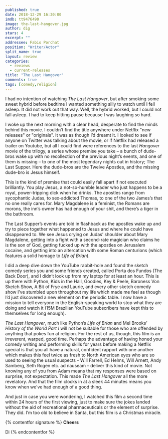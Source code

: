 ```yaml
---
published: true
date: 2018-12-29 16:30:00
imdb: tt9476490
image: the-last-hangover.jpg
author: dig
stars: 4
excerpt: ""
addressee: Fabio Porchat
position: "Writer/Actor"
split_name: true
layout: review
categories: 
  - reviews
  - current-releases
title: "The Last Hangover"
comments: true
tags: [comedy,religion]
---
```


I had no intention of watching _The Last Hangover_, but after smoking some sweet hybrid before bedtime I wanted something silly to watch until I fell asleep. It did not work out that way. Well, the hybrid worked, but I could not fall asleep. I had to keep hitting pause because I was laughing so hard.

I woke up the next morning with a clear head, desperate to find the minds behind this movie. I couldn’t find the title anywhere under Netflix "new releases" or "originals". It was as though I’d dreamt it. I looked to see if anyone on Twitter was talking about the movie, or if Netflix had released a trailer on Youtube, but all I could find were references to the last _Hangover_ movie of the trilogy, a series whose premise you take – a bunch of dude-bros wake up with no recollection of the previous night’s events, and one of them is missing – to one of the most legendary nights out in history; The Last Supper. Here the dude-bros are the Twelve Apostles, and the missing dude-bro is Jesus himself.

This is the kind of premise that could easily fall apart if not executed brilliantly. You play Jesus, a not-so-humble leader who just happens to be a royal, power-tripping dick when he drinks. The apostles range from sycophantic Judas, to sex-addicted Thomas, to one of the two James’s that no one really cares for. Mary Magdalene is a feminist, the Romans are morons, the inn’s owner has had enough of your shit, and there’s a tiger in the bathroom.

The Last Supper’s events are told in flashback as the apostles wake up and try to piece together what happened to Jesus and where he could have disappeared to. We see Jesus crying on Judas’ shoulder about Mary Magdalene, getting into a fight with a second-rate magician who claims he is the son of God, getting fucked up with the apostles on Jerusalem cocaine, and getting into an altercation with some Roman centurions (which features a solid homage to _Life of Brian_).

I did a deep dive down the YouTube rabbit-hole and found the sketch comedy series you and some friends created, called Porta dos Fundos (The Back Door), and I didn’t look up from my laptop for at least an hour. This is up there with Python, Kids in the Hall, Goodies, Key &amp; Peele, Baroness Von Sketch Show, A Bit of Frye and Laurie, and every other sketch comedy show I’ve stumbled upon throughout my life which made me feel as though I’d just discovered a new element on the periodic table. I now have a mission to tell everyone in the English-speaking world to stop what they are doing and watch it (15M Brazilian YouTube subscribers have kept this to themselves for long enough).

_The Last Hangover_, much like Python’s _Life of Brian_ and Mel Brooks’ _History of the World Part I_ will not be suitable for those who are offended by anything that pokes fun at religion. For the rest of us, though, this film is an irreverent, warped, good time. Perhaps the advantage of having honed your comedy writing and performing skills for years before making a Netflix special is that you all have a natural, confident rapport with one another which makes this feel twice as fresh to North American eyes who are so used to seeing the usual suspects  - Will Farrell, Ed Helms, Will Arnett, Andy Samberg, Seth Rogen etc. ad nauseam – deliver this kind of movie. Not knowing any of you from Adam means that my responses were based on surprise, not expectation. This made _The Last Hangover_ all the more revelatory. And that the film clocks in at a sleek 44 minutes means you know when we’ve had enough of a good thing.

And just in case you were wondering, I watched this film a second time within 24 hours of the first viewing, just to make sure the jokes landed without the aid of recreational pharmaceuticals or the element of surprise. They did. I’m too old to believe in Santa, but this film is a Christmas miracle.

{% contentfor signature %}
**Cheers**

Di
{% endcontentfor %}